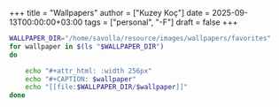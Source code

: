 +++
title = "Wallpapers"
author = ["Kuzey Koç"]
date = 2025-09-13T00:00:00+03:00
tags = ["personal", "-F"]
draft = false
+++

```bash
WALLPAPER_DIR="/home/savolla/resource/images/wallpapers/favorites"
for wallpaper in $(ls "$WALLPAPER_DIR")
do

    echo "#+attr_html: :width 256px"
    echo "#+CAPTION: $wallpaper"
    echo "[[file:$WALLPAPER_DIR/$wallpaper]]"
done
```

```bash

```
